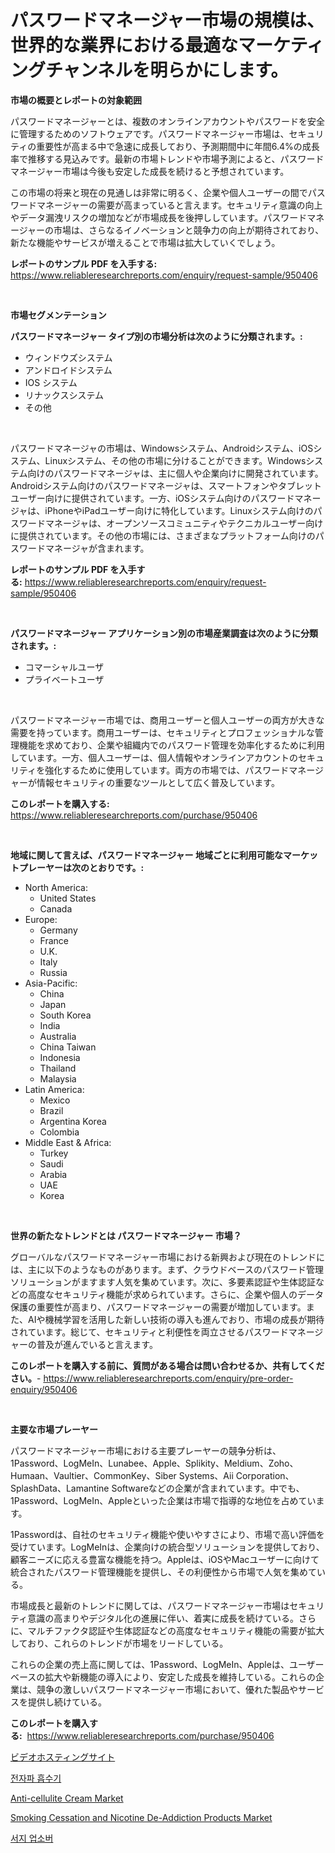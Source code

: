 <p><h1>パスワードマネージャー市場の規模は、世界的な業界における最適なマーケティングチャンネルを明らかにします。</h1></p><p><strong>市場の概要とレポートの対象範囲</strong></p>
<p><p>パスワードマネージャーとは、複数のオンラインアカウントやパスワードを安全に管理するためのソフトウェアです。パスワードマネージャー市場は、セキュリティの重要性が高まる中で急速に成長しており、予測期間中に年間6.4%の成長率で推移する見込みです。最新の市場トレンドや市場予測によると、パスワードマネージャー市場は今後も安定した成長を続けると予想されています。</p><p>この市場の将来と現在の見通しは非常に明るく、企業や個人ユーザーの間でパスワードマネージャーの需要が高まっていると言えます。セキュリティ意識の向上やデータ漏洩リスクの増加などが市場成長を後押ししています。パスワードマネージャーの市場は、さらなるイノベーションと競争力の向上が期待されており、新たな機能やサービスが増えることで市場は拡大していくでしょう。</p></p>
<p><strong>レポートのサンプル PDF を入手する:</strong> <a href="https://www.reliableresearchreports.com/enquiry/request-sample/950406">https://www.reliableresearchreports.com/enquiry/request-sample/950406</a></p>
<p>&nbsp;</p>
<p><strong>市場セグメンテーション</strong></p>
<p><strong>パスワードマネージャー タイプ別の市場分析は次のように分類されます。:</strong></p>
<p><ul><li>ウィンドウズシステム</li><li>アンドロイドシステム</li><li>IOS システム</li><li>リナックスシステム</li><li>その他</li></ul></p>
<p>&nbsp;</p>
<p><p>パスワードマネージャの市場は、Windowsシステム、Androidシステム、iOSシステム、Linuxシステム、その他の市場に分けることができます。Windowsシステム向けのパスワードマネージャは、主に個人や企業向けに開発されています。Androidシステム向けのパスワードマネージャは、スマートフォンやタブレットユーザー向けに提供されています。一方、iOSシステム向けのパスワードマネージャは、iPhoneやiPadユーザー向けに特化しています。Linuxシステム向けのパスワードマネージャは、オープンソースコミュニティやテクニカルユーザー向けに提供されています。その他の市場には、さまざまなプラットフォーム向けのパスワードマネージャが含まれます。</p></p>
<p><strong>レポートのサンプル PDF を入手する:</strong>&nbsp;<a href="https://www.reliableresearchreports.com/enquiry/request-sample/950406">https://www.reliableresearchreports.com/enquiry/request-sample/950406</a></p>
<p>&nbsp;</p>
<p><strong> パスワードマネージャー アプリケーション別の市場産業調査は次のように分類されます。:</strong></p>
<p><ul><li>コマーシャルユーザ</li><li>プライベートユーザ</li></ul></p>
<p>&nbsp;</p>
<p><p>パスワードマネージャー市場では、商用ユーザーと個人ユーザーの両方が大きな需要を持っています。商用ユーザーは、セキュリティとプロフェッショナルな管理機能を求めており、企業や組織内でのパスワード管理を効率化するために利用しています。一方、個人ユーザーは、個人情報やオンラインアカウントのセキュリティを強化するために使用しています。両方の市場では、パスワードマネージャーが情報セキュリティの重要なツールとして広く普及しています。</p></p>
<p><strong>このレポートを購入する:</strong>&nbsp; <a href="https://www.reliableresearchreports.com/purchase/950406">https://www.reliableresearchreports.com/purchase/950406</a></p>
<p>&nbsp;</p>
<p><strong>地域に関して言えば、パスワードマネージャー 地域ごとに利用可能なマーケットプレーヤーは次のとおりです。:</strong></p>
<p><ul>
    <li>
        North America:
        <ul>
            <li>United States</li>
            <li>Canada</li>
        </ul>
    </li>
    <li>
        Europe:
        <ul>
            <li>Germany</li>
            <li>France</li>
            <li>U.K.</li>
            <li>Italy</li>
            <li>Russia</li>
        </ul>
    </li>
    <li>
        Asia-Pacific:
        <ul>
            <li>China</li>
            <li>Japan</li>
            <li>South Korea</li>
            <li>India</li>
            <li>Australia</li>
            <li>China Taiwan</li>
            <li>Indonesia</li>
            <li>Thailand</li>
            <li>Malaysia</li>
        </ul>
    </li>
    <li>
        Latin America:
        <ul>
            <li>Mexico</li>
            <li>Brazil</li>
            <li>Argentina Korea</li>
            <li>Colombia</li>
        </ul>
    </li>
    <li>
        Middle East & Africa:
        <ul>
            <li>Turkey</li>
            <li>Saudi</li>
            <li>Arabia</li>
            <li>UAE</li>
            <li>Korea</li>
        </ul>
    </li>
    </ul></p>
<p>&nbsp;</p>
<p><strong>世界の新たなトレンドとは パスワードマネージャー 市場？</strong></p>
<p><p>グローバルなパスワードマネージャー市場における新興および現在のトレンドには、主に以下のようなものがあります。まず、クラウドベースのパスワード管理ソリューションがますます人気を集めています。次に、多要素認証や生体認証などの高度なセキュリティ機能が求められています。さらに、企業や個人のデータ保護の重要性が高まり、パスワードマネージャーの需要が増加しています。また、AIや機械学習を活用した新しい技術の導入も進んでおり、市場の成長が期待されています。総じて、セキュリティと利便性を両立させるパスワードマネージャーの普及が進んでいると言えます。</p></p>
<p><strong>このレポートを購入する前に、質問がある場合は問い合わせるか、共有してください。</strong>- <a href="https://www.reliableresearchreports.com/enquiry/pre-order-enquiry/950406">https://www.reliableresearchreports.com/enquiry/pre-order-enquiry/950406</a></p>
<p>&nbsp;</p>
<p><strong>主要な市場プレーヤー</strong></p>
<p><p>パスワードマネージャー市場における主要プレーヤーの競争分析は、1Password、LogMeIn、Lunabee、Apple、Splikity、Meldium、Zoho、Humaan、Vaultier、CommonKey、Siber Systems、Aii Corporation、SplashData、Lamantine Softwareなどの企業が含まれています。中でも、1Password、LogMeIn、Appleといった企業は市場で指導的な地位を占めています。</p><p>1Passwordは、自社のセキュリティ機能や使いやすさにより、市場で高い評価を受けています。LogMeInは、企業向けの統合型ソリューションを提供しており、顧客ニーズに応える豊富な機能を持つ。Appleは、iOSやMacユーザーに向けて統合されたパスワード管理機能を提供し、その利便性から市場で人気を集めている。</p><p>市場成長と最新のトレンドに関しては、パスワードマネージャー市場はセキュリティ意識の高まりやデジタル化の進展に伴い、着実に成長を続けている。さらに、マルチファクタ認証や生体認証などの高度なセキュリティ機能の需要が拡大しており、これらのトレンドが市場をリードしている。</p><p>これらの企業の売上高に関しては、1Password、LogMeIn、Appleは、ユーザーベースの拡大や新機能の導入により、安定した成長を維持している。これらの企業は、競争の激しいパスワードマネージャー市場において、優れた製品やサービスを提供し続けている。</p></p>
<p><strong>このレポートを購入する:</strong>&nbsp;&nbsp;<a href="https://www.reliableresearchreports.com/purchase/950406">https://www.reliableresearchreports.com/purchase/950406</a></p>
<p><p><a href="https://github.com/ReyesKohler20231/Market-Research-Report-List-1/blob/main/75697359601.md">ビデオホスティングサイト</a></p><p><a href="https://github.com/Elenrrera7685/Market-Research-Report-List-1/blob/main/84569378881.md">전자파 흡수기</a></p><p><a href="https://github.com/okotobwrhuteie/Market-Research-Report-List-1/blob/main/anti-cellulite-cream-market.md">Anti-cellulite Cream Market</a></p><p><a href="https://github.com/ashepherd82/Market-Research-Report-List-3/blob/main/smoking-cessation-and-nicotine-de-addiction-products-market.md">Smoking Cessation and Nicotine De-Addiction Products Market</a></p><p><a href="https://github.com/sammyUltyylrich9067856/Market-Research-Report-List-1/blob/main/60694078882.md">서지 업소버</a></p></p>